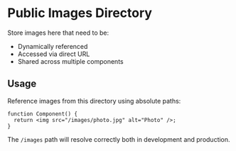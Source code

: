 # Public Images Directory

Store images here that need to be:
- Dynamically referenced
- Accessed via direct URL
- Shared across multiple components

## Usage

Reference images from this directory using absolute paths:

```tsx
function Component() {
  return <img src="/images/photo.jpg" alt="Photo" />;
}
```

The `/images` path will resolve correctly both in development and production.